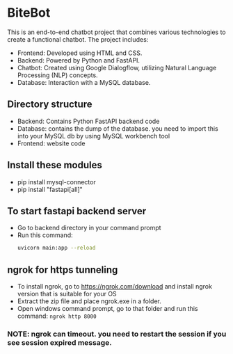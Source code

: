 # BiteBot
This is an end-to-end chatbot project that combines various technologies to create a functional chatbot. The project includes:
- Frontend: Developed using HTML and CSS.
- Backend: Powered by Python and FastAPI.
- Chatbot: Created using Google Dialogflow, utilizing Natural Language Processing (NLP) concepts.
- Database: Interaction with a MySQL database.

## Directory structure
- Backend: Contains Python FastAPI backend code
- Database: contains the dump of the database. you need to import this into your MySQL db by using MySQL workbench tool
- Frontend: website code

## Install these modules
- pip install mysql-connector
- pip install "fastapi[all]"

## To start fastapi backend server
- Go to backend directory in your command prompt
- Run this command:
  ```bash
  uvicorn main:app --reload
  ```

## ngrok for https tunneling
- To install ngrok, go to https://ngrok.com/download and install ngrok version that is suitable for your OS
- Extract the zip file and place ngrok.exe in a folder.
- Open windows command prompt, go to that folder and run this command: ```ngrok http 8000```

### NOTE: ngrok can timeout. you need to restart the session if you see session expired message.

